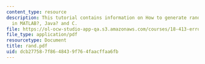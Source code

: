 ```yaml
---
content_type: resource
description: This tutorial contains information on How to generate random numbers
  in MATLAB?, Java? and C.
file: https://ol-ocw-studio-app-qa.s3.amazonaws.com/courses/18-413-error-correcting-codes-laboratory-spring-2004/dcb277587f8648439f764faacffaa6fb_rand.pdf
file_type: application/pdf
resourcetype: Document
title: rand.pdf
uid: dcb27758-7f86-4843-9f76-4faacffaa6fb
---
```

